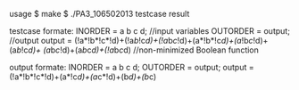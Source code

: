 usage
 $ make
 $ ./PA3_106502013 testcase result

testcase formate:
INORDER = a b c d; //input variables
OUTORDER = output; //output
output = (!a*!b*!c*!d)+(!a*b*!c*d)+(!a*b*c*!d)+(a*!b*!c*d)+(a*!b*c*!d)+(a*b*!c*d)+
(a*b*c*!d)+(a*b*c*d)+(!a*b*c*d) //non-minimized Boolean function

output formate:
INORDER = a b c d;
OUTORDER = output;
output = (!a*!b*!c*!d)+(a*!c*d)+(a*c*!d)+(b*d)+(b*c)
